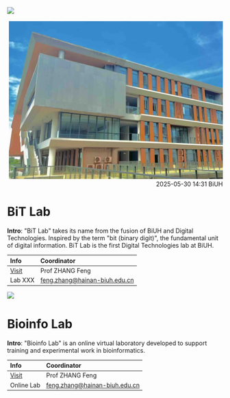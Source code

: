 <img src="https://fzhang.bioinfo-lab.com/img/white.png" height="1">


<p align="right">
  <img src="/img/20250530_biuh_lab_small.jpeg" width="500">
  <br>
  2025-05-30 14:31 BiUH
</p>


# BiT Lab

<b>Intro</b>: "BiT Lab" takes its name from the fusion of BiUH and Digital Technologies. 
Inspired by the term "bit (binary digit)", the fundamental unit of digital information.
BiT Lab is the first Digital Technologies lab at BiUH.

| Info | Coordinator |
|:---------|:---------|
| [Visit](/BiT_Lab) | Prof ZHANG Feng |
| Lab XXX | feng.zhang@hainan-biuh.edu.cn |

<img src="https://fzhang.bioinfo-lab.com/img/white.png" height="50">

# Bioinfo Lab

<b>Intro</b>: "Bioinfo Lab" is an online virtual laboratory developed to support training and experimental work in bioinformatics.

| Info | Coordinator |
|:---------|:---------|
| [Visit](/Bioinfo_Lab) | Prof ZHANG Feng |
| Online Lab | feng.zhang@hainan-biuh.edu.cn |


